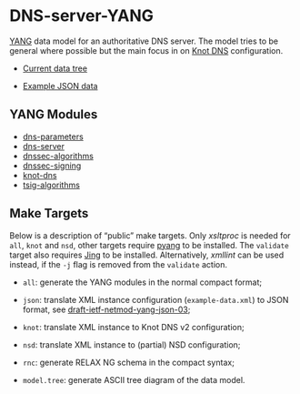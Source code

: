 DNS-server-YANG
==============

[YANG](https://tools.ietf.org/html/draft-ietf-netmod-rfc6020bis-05)
data model for an authoritative DNS server. The model tries to be
general where possible but the main focus in on
[Knot DNS](https://www.knot-dns.cz) configuration.

* [Current data tree](https://gitlab.labs.nic.cz/labs/dns-server-yang/raw/master/model.tree)

* [Example JSON data](https://gitlab.labs.nic.cz/labs/dns-server-yang/blob/master/example-data.json)

YANG Modules
------------

* [dns-parameters](https://gitlab.labs.nic.cz/labs/dns-server-yang/blob/master/dns-parameters.yang)
* [dns-server](https://gitlab.labs.nic.cz/labs/dns-server-yang/blob/master/dns-server.yang)
* [dnssec-algorithms](https://gitlab.labs.nic.cz/labs/dns-server-yang/blob/master/dnssec-algorithms.yang)
* [dnssec-signing](https://gitlab.labs.nic.cz/labs/dns-server-yang/blob/master/dnssec-signing.yang)
* [knot-dns](https://gitlab.labs.nic.cz/labs/dns-server-yang/blob/master/knot-dns.yang)
* [tsig-algorithms](https://gitlab.labs.nic.cz/labs/dns-server-yang/blob/master/tsig-algorithms.yang)

Make Targets
------------

Below is a description of “public” make targets. Only _xsltproc_ is
needed for `all`, `knot` and `nsd`, other targets require
[pyang](https://github.com/mbj4668/pyang) to be installed. The
`validate` target also requires
[Jing](http://www.thaiopensource.com/relaxng/jing.html) to be
installed. Alternatively, _xmllint_ can be used instead, if the `-j`
flag is removed from the `validate` action.

* `all`: generate the YANG modules in the normal compact format;

* `json`: translate XML instance configuration (`example-data.xml`) to
  JSON format, see
  [draft-ietf-netmod-yang-json-03](https://tools.ietf.org/html/draft-ietf-netmod-yang-json);

* `knot`: translate XML instance to Knot DNS v2 configuration;

* `nsd`: translate XML instance to (partial) NSD configuration;

* `rnc`: generate RELAX NG schema in the compact syntax;

* `model.tree`: generate ASCII tree diagram of the data model.

